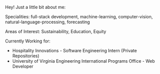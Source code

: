 Hey! Just a little bit about me:

Specialities: full-stack development, machine-learning, computer-vision, natural-language-processing, forecasting

Areas of Interest: Sustainability, Education, Equity

Currently Working for: 
- Hospitality Innovations - Software Engineering Intern (Private Repositories)
- University of Virginia Engineering International Programs Office - Web Developer


